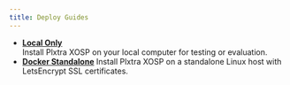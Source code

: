 ```yaml
---
title: Deploy Guides
---
```


* **[Local Only](../../../getting-started/install/)**\
Install Plxtra XOSP on your local computer for testing or evaluation.
* **[Docker Standalone](./linux-vps/)**
Install Plxtra XOSP on a standalone Linux host with LetsEncrypt SSL certificates.
